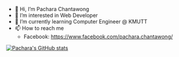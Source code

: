 - 👋 Hi, I’m Pachara Chantawong
- 👀 I’m interested in Web Developer
- 🌱 I’m currently learning Computer Engineer @ KMUTT
- 📫 How to reach me 
  - Facebook: https://www.facebook.com/pachara.chantawong/

<!---
yukikwi/yukikwi is a ✨ special ✨ repository because its `README.md` (this file) appears on your GitHub profile.
You can click the Preview link to take a look at your changes.
--->
[![Pachara's GitHub stats](https://github-readme-stats.vercel.app/api?username=yukikwi&count_private=true)](https://github.com/yukikwi/yukikwi)
